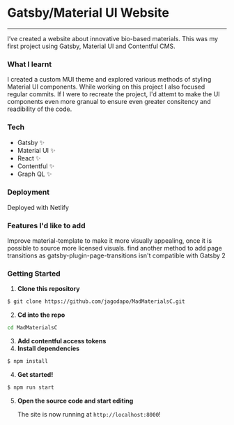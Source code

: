 # Gatsby/Material UI Website
---
I’ve created a website about innovative bio-based materials. This was my first project using Gatsby, Material UI and Contentful CMS.
### What I learnt 
 I  created a custom MUI theme and explored various methods of styling Material UI components. While working on this project I also focused regular commits. If I were to recreate the project, I'd attemt to make the UI components even more granual to ensure even greater consitency and readibility of the code.
### Tech
- Gatsby ✨
- Material UI ✨
- React ✨
- Contentful ✨
- Graph QL ✨
### Deployment
Deployed with Netlify
### Features I'd like to add
Improve material-template to make it more visually appealing, once it is possible to source more licensed visuals.
find another method to add page transitions as gatsby-plugin-page-transitions isn't compatible with Gatsby 2
### Getting Started
1. **Clone this repository**
```bash
$ git clone https://github.com/jagodapo/MadMaterialsC.git
```
2. **Cd into the repo**
```bash
cd MadMaterialsC
```
3. **Add contentful access tokens**
4. **Install dependencies**
```bash
$ npm install
```
4. **Get started!** 
```bash
$ npm run start
```

5.  **Open the source code and start editing**

    The site is now running at `http://localhost:8000`!

